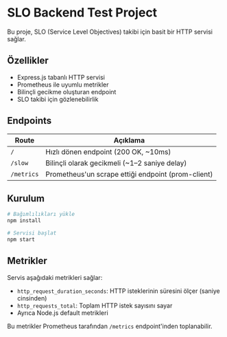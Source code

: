 # SLO Backend Test Project

Bu proje, SLO (Service Level Objectives) takibi için basit bir HTTP servisi sağlar.

## Özellikler

- Express.js tabanlı HTTP servisi
- Prometheus ile uyumlu metrikler
- Bilinçli gecikme oluşturan endpoint
- SLO takibi için gözlenebilirlik

## Endpoints

| Route | Açıklama |
|-------|----------|
| `/` | Hızlı dönen endpoint (200 OK, ~10ms) |
| `/slow` | Bilinçli olarak gecikmeli (~1–2 saniye delay) |
| `/metrics` | Prometheus'un scrape ettiği endpoint (prom-client) |

## Kurulum

```bash
# Bağımlılıkları yükle
npm install

# Servisi başlat
npm start
```

## Metrikler

Servis aşağıdaki metrikleri sağlar:

- `http_request_duration_seconds`: HTTP isteklerinin süresini ölçer (saniye cinsinden)
- `http_requests_total`: Toplam HTTP istek sayısını sayar
- Ayrıca Node.js default metrikleri

Bu metrikler Prometheus tarafından `/metrics` endpoint'inden toplanabilir.
